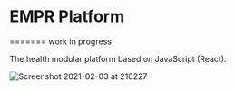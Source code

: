 
# EMPR Platform
=======
work in progress

The health modular platform based on JavaScript (React).

![Screenshot 2021-02-03 at 210227](https://user-images.githubusercontent.com/46644880/106802774-b0dcfc00-6663-11eb-80cb-cedbb62b0d46.jpg)

